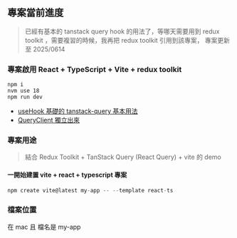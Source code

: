 ## 專案當前進度

> 已經有基本的 tanstack query hook 的用法了，等哪天需要用到 redux toolkit ，需要複習的時候，我再把 redux toolkit 引用到該專案，
> 專案更新至 2025/0614

### 專案啟用 React + TypeScript + Vite + redux toolkit

```
npm i
nvm use 18
npm run dev

```

- [useHook 基礎的 tanstack-query 基本用法](https://github.com/Vic428-human/redux-toolkit-and-tanstack-query-demo/blob/main/src/hooks/useApplimittation.ts)
- [QueryClient 獨立出來](https://github.com/Vic428-human/redux-toolkit-and-tanstack-query-demo/blob/main/src/hooks/useApplimittation.ts)

### 專案用途

> 結合 Redux Toolkit + TanStack Query (React Query) + vite 的 demo

#### 一開始建置 vite + react + typescript 專案

```js
npm create vite@latest my-app -- --template react-ts
```

### 檔案位置

在 mac 且 檔名是 my-app
